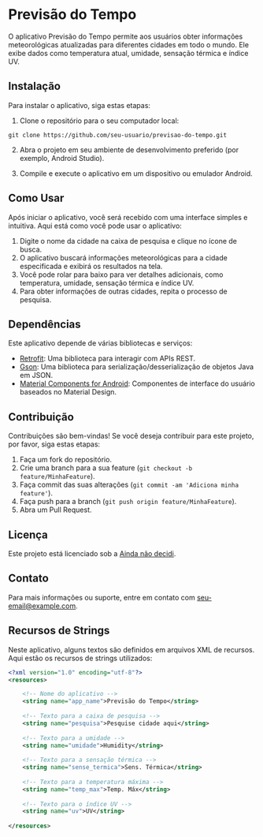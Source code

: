 # Previsão do Tempo

O aplicativo Previsão do Tempo permite aos usuários obter informações meteorológicas atualizadas para diferentes cidades em todo o mundo. Ele exibe dados como temperatura atual, umidade, sensação térmica e índice UV.

## Instalação

Para instalar o aplicativo, siga estas etapas:

1. Clone o repositório para o seu computador local:
```plaintext
git clone https://github.com/seu-usuario/previsao-do-tempo.git
```

2. Abra o projeto em seu ambiente de desenvolvimento preferido (por exemplo, Android Studio).

3. Compile e execute o aplicativo em um dispositivo ou emulador Android.

## Como Usar

Após iniciar o aplicativo, você será recebido com uma interface simples e intuitiva. Aqui está como você pode usar o aplicativo:

1. Digite o nome da cidade na caixa de pesquisa e clique no ícone de busca.
2. O aplicativo buscará informações meteorológicas para a cidade especificada e exibirá os resultados na tela.
3. Você pode rolar para baixo para ver detalhes adicionais, como temperatura, umidade, sensação térmica e índice UV.
4. Para obter informações de outras cidades, repita o processo de pesquisa.

## Dependências

Este aplicativo depende de várias bibliotecas e serviços:

- [Retrofit](https://square.github.io/retrofit/): Uma biblioteca para interagir com APIs REST.
- [Gson](https://github.com/google/gson): Uma biblioteca para serialização/desserialização de objetos Java em JSON.
- [Material Components for Android](https://material.io/develop/android): Componentes de interface do usuário baseados no Material Design.

## Contribuição

Contribuições são bem-vindas! Se você deseja contribuir para este projeto, por favor, siga estas etapas:

1. Faça um fork do repositório.
2. Crie uma branch para a sua feature (`git checkout -b feature/MinhaFeature`).
3. Faça commit das suas alterações (`git commit -am 'Adiciona minha feature'`).
4. Faça push para a branch (`git push origin feature/MinhaFeature`).
5. Abra um Pull Request.

## Licença

Este projeto está licenciado sob a [Ainda não decidi](https://).

## Contato

Para mais informações ou suporte, entre em contato com [seu-email@example.com](mailto:seu-email@example.com).

## Recursos de Strings

Neste aplicativo, alguns textos são definidos em arquivos XML de recursos. Aqui estão os recursos de strings utilizados:

```xml
<?xml version="1.0" encoding="utf-8"?>
<resources>

    <!-- Nome do aplicativo -->
    <string name="app_name">Previsão do Tempo</string>
    
    <!-- Texto para a caixa de pesquisa -->
    <string name="pesquisa">Pesquise cidade aqui</string>
    
    <!-- Texto para a umidade -->
    <string name="umidade">Humidity</string>
    
    <!-- Texto para a sensação térmica -->
    <string name="sense_termica">Sens. Térmica</string>
    
    <!-- Texto para a temperatura máxima -->
    <string name="temp_max">Temp. Máx</string>
    
    <!-- Texto para o índice UV -->
    <string name="uv">UV</string>
    
</resources>
